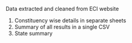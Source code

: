 Data extracted and cleaned from ECI website
 
  1. Constituency wise details in separate sheets
  2. Summary of all results in a single CSV
  3. State summary
